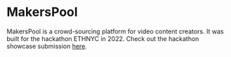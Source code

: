 # MakersPool

MakersPool is a crowd-sourcing platform for video content creators. It was built for the hackathon ETHNYC in 2022. Check out the hackathon showcase submission [here](https://ethglobal.com/showcase/makerspool-6nco9).
